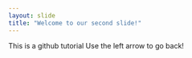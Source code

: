 ```yaml
---
layout: slide
title: "Welcome to our second slide!"
---
```

This is a github tutorial
Use the left arrow to go back!
